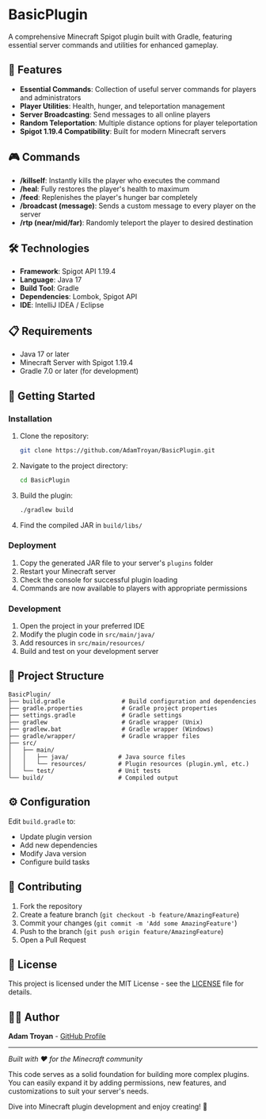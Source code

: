 # BasicPlugin

A comprehensive Minecraft Spigot plugin built with Gradle, featuring essential server commands and utilities for enhanced gameplay.

## 🚀 Features

- **Essential Commands**: Collection of useful server commands for players and administrators
- **Player Utilities**: Health, hunger, and teleportation management
- **Server Broadcasting**: Send messages to all online players
- **Random Teleportation**: Multiple distance options for player teleportation
- **Spigot 1.19.4 Compatibility**: Built for modern Minecraft servers

## 🎮 Commands

- **/killself**: Instantly kills the player who executes the command
- **/heal**: Fully restores the player's health to maximum
- **/feed**: Replenishes the player's hunger bar completely
- **/broadcast (message)**: Sends a custom message to every player on the server
- **/rtp (near/mid/far)**: Randomly teleport the player to desired destination

## 🛠️ Technologies

- **Framework**: Spigot API 1.19.4
- **Language**: Java 17
- **Build Tool**: Gradle
- **Dependencies**: Lombok, Spigot API
- **IDE**: IntelliJ IDEA / Eclipse

## 📋 Requirements

- Java 17 or later
- Minecraft Server with Spigot 1.19.4
- Gradle 7.0 or later (for development)

## 🚀 Getting Started

### Installation

1. Clone the repository:
   ```bash
   git clone https://github.com/AdamTroyan/BasicPlugin.git
   ```

2. Navigate to the project directory:
   ```bash
   cd BasicPlugin
   ```

3. Build the plugin:
   ```bash
   ./gradlew build
   ```

4. Find the compiled JAR in `build/libs/`

### Deployment

1. Copy the generated JAR file to your server's `plugins` folder
2. Restart your Minecraft server
3. Check the console for successful plugin loading
4. Commands are now available to players with appropriate permissions

### Development

1. Open the project in your preferred IDE
2. Modify the plugin code in `src/main/java/`
3. Add resources in `src/main/resources/`
4. Build and test on your development server

## 📁 Project Structure

```
BasicPlugin/
├── build.gradle                # Build configuration and dependencies
├── gradle.properties           # Gradle project properties
├── settings.gradle             # Gradle settings
├── gradlew                     # Gradle wrapper (Unix)
├── gradlew.bat                 # Gradle wrapper (Windows)
├── gradle/wrapper/             # Gradle wrapper files
├── src/
│   ├── main/
│   │   ├── java/              # Java source files
│   │   └── resources/         # Plugin resources (plugin.yml, etc.)
│   └── test/                  # Unit tests
└── build/                     # Compiled output
```

## ⚙️ Configuration

Edit `build.gradle` to:
- Update plugin version
- Add new dependencies
- Modify Java version
- Configure build tasks

## 🤝 Contributing

1. Fork the repository
2. Create a feature branch (`git checkout -b feature/AmazingFeature`)
3. Commit your changes (`git commit -m 'Add some AmazingFeature'`)
4. Push to the branch (`git push origin feature/AmazingFeature`)
5. Open a Pull Request

## 📄 License

This project is licensed under the MIT License - see the [LICENSE](LICENSE) file for details.

## 👨‍💻 Author

**Adam Troyan** - [GitHub Profile](https://github.com/AdamTroyan)

---

*Built with ❤️ for the Minecraft community*

This code serves as a solid foundation for building more complex plugins. You can easily expand it by adding permissions, new features, and customizations to suit your server's needs.

Dive into Minecraft plugin development and enjoy creating! 🥰
